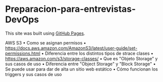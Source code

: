 # Preparacion-para-entrevistas-DevOps


This site was built using [GitHub Pages](https://pages.github.com/).

AWS
S3
•	Como se asignan permisos
•	https://docs.aws.amazon.com/AmazonS3/latest/user-guide/set-permissions.html 
•	Diferencia entre los distintos tipos de strace clases
•	https://aws.amazon.com/s3/storage-classes/
•	Que es "Objeto Storage" y sus casos de uso
•	Diferencia entre "Object Storage" y "Block Storage"
•	Se puede usar para dar de alta un sitio web estático
•	Cómo funcionan los triggers y sus casos de uso

